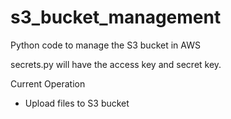 # s3_bucket_management
Python code to manage the S3 bucket in AWS

secrets.py will have the access key and secret key.

Current Operation
- Upload files to S3 bucket


